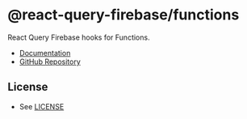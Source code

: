 # @react-query-firebase/functions

React Query Firebase hooks for Functions.

- [Documentation](https://react-query-firebase.invertase.dev/functions)
- [GitHub Repository](https://github.com/invertase/react-query-firebase)

## License

- See [LICENSE](/LICENSE)